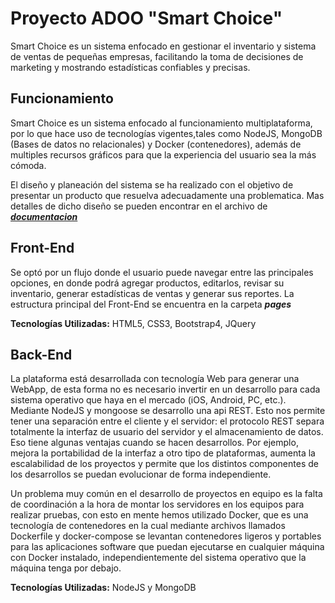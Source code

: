 # Proyecto ADOO "Smart Choice"

<p>Smart Choice es un sistema enfocado en gestionar el inventario y sistema de ventas de peque&ntilde;as empresas,
facilitando la toma de decisiones de marketing y mostrando estad&iacute;sticas confiables y precisas.</p>

<h2>Funcionamiento</h2>

<p>Smart Choice es un sistema enfocado al funcionamiento multiplataforma, por lo que hace uso de tecnologías vigentes,tales como NodeJS, MongoDB (Bases de datos no relacionales) y Docker (contenedores), además de multiples recursos gráficos para que la experiencia del usuario sea la más cómoda.</p>
 
 <p>El diseño y planeación del sistema se ha realizado con el objetivo de presentar un producto que resuelva adecuadamente
 una problematica. Mas detalles de dicho diseño se pueden encontrar en el archivo de <i><b><a href="documentacion.pdf">documentacion</a></b></i></p>
  
<h2>Front-End</h2>

<p>Se optó por un flujo donde el usuario puede navegar entre las principales opciones, en donde podrá agregar productos,
 editarlos, revisar su inventario, generar estadísticas de ventas y generar sus reportes. La estructura principal del Front-End
 se encuentra en la carpeta <i><b>pages</b></i></p>
 
 <p><b>Tecnologías Utilizadas:</b> HTML5, CSS3, Bootstrap4, JQuery</p>
 
<h2>Back-End</h2>

<p>
 La plataforma está desarrollada con tecnología Web para generar una WebApp, de esta forma no es necesario invertir en un desarrollo para cada sistema operativo que haya en el mercado (iOS, Android, PC, etc.).
Mediante NodeJS y mongoose se desarrollo una api REST. Esto nos permite tener una separación entre el cliente y el servidor: el protocolo REST separa totalmente la interfaz de usuario del servidor y el almacenamiento de datos. Eso tiene algunas ventajas cuando se hacen desarrollos. Por ejemplo, mejora la portabilidad de la interfaz a otro tipo de plataformas, aumenta la escalabilidad de los proyectos y permite que los distintos componentes de los desarrollos se puedan evolucionar de forma independiente.</p>
<p>
 Un problema muy común en el desarrollo de proyectos en equipo es la falta de coordinación a la hora de montar los servidores en los equipos para realizar pruebas, con esto en mente hemos utilizado Docker, que es una tecnología de contenedores en la cual mediante archivos llamados Dockerfile y docker-compose se levantan contenedores ligeros y portables para las aplicaciones software que puedan ejecutarse en cualquier máquina con Docker instalado, independientemente del sistema operativo que la máquina tenga por debajo.
</p>
 
 <p><b>Tecnologías Utilizadas:</b> NodeJS y MongoDB</p>
